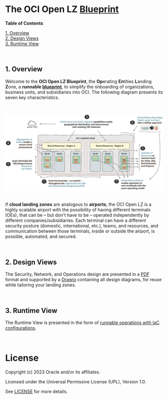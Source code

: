 # **The OCI Open LZ [Blueprint](#)**

**Table of Contents**

[1. Overview](#1-overview)</br>
[2. Design Views](#2-design-views)</br>
[3. Runtime View](#3-runtime-view)

&nbsp; 

## **1. Overview**

Welcome to the **OCI Open LZ Blueprint**, the **Op**erating **En**tities **L**anding **Z**one, a **runnable [blueprint](#)**, to simplify the onboarding of organizations, business units, and subsidiaries into OCI. The following diagram presents its seven key characteristics.

&nbsp; 

<img src="../images/oci_open_lz_hl_design.jpg" alt= “” width="1200" height="value">
&nbsp; 

If **cloud landing zones** are analogous to **airports**, the OCI Open LZ is a highly scalable airport with the possibility of having different terminals (OEs), that can be &ndash; but don't have to be &ndash; operated independently by different companies/subsidiaries. Each terminal can have a different security posture (domestic, international, etc.), teams, and resources, and communication between those terminals, inside or outside the airport, is possible, automated, and secured. 

&nbsp; 

## **2. Design Views**

The Security, Network, and Operations design are presented in a [PDF](/design/OCI_Open_LZ.pdf) format and supported by a [Drawio](/design/OCI_Open_LZ.drawio) containing all design diagrams, for reuse while tailoring your landing zones.

&nbsp; 

## **3. Runtime View**
The Runtime View is presented in the form of   [runnable operations with IaC configurations](/examples/oci-open-lz/readme.md).

&nbsp; 

# License

Copyright (c) 2023 Oracle and/or its affiliates.

Licensed under the Universal Permissive License (UPL), Version 1.0.

See [LICENSE](LICENSE) for more details.
